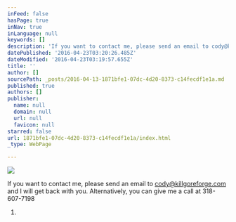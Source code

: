 ```yaml
---
inFeed: false
hasPage: true
inNav: true
inLanguage: null
keywords: []
description: 'If you want to contact me, please send an email to cody@killgoreforge.com and I will get back with you. Alternatively, you can give me a call at 318-607-7198'
datePublished: '2016-04-23T03:20:26.485Z'
dateModified: '2016-04-23T03:19:57.655Z'
title: ''
author: []
sourcePath: _posts/2016-04-13-1871bfe1-07dc-4d20-8373-c14fecdf1e1a.md
published: true
authors: []
publisher:
  name: null
  domain: null
  url: null
  favicon: null
starred: false
url: 1871bfe1-07dc-4d20-8373-c14fecdf1e1a/index.html
_type: WebPage

---
```

![](https://the-grid-user-content.s3-us-west-2.amazonaws.com/13703d18-77b4-4693-b53d-e2e4e519a049.jpg)

If you want to contact me, please send an email to cody@killgoreforge.com and I will get back with you. Alternatively, you can give me a call at 318-607-7198

1.